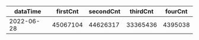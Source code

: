 |dataTime|firstCnt|secondCnt|thirdCnt|fourCnt|
|-|-|-|-|-|
|2022-06-28|45067104|44626317|33365436|4395038|